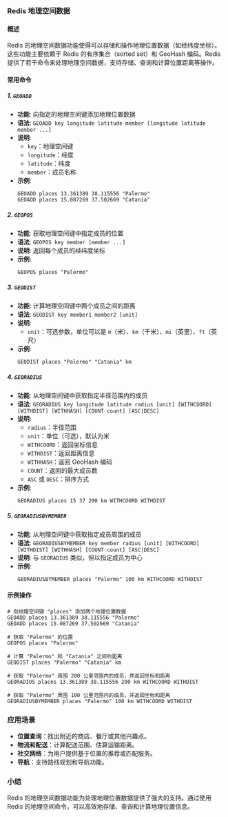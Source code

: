 ### Redis 地理空间数据

#### 概述

Redis 的地理空间数据功能使得可以存储和操作地理位置数据（如经纬度坐标）。这些功能主要依赖于 Redis 的有序集合（sorted set）和 GeoHash 编码。Redis 提供了若干命令来处理地理空间数据，支持存储、查询和计算位置距离等操作。

#### 常用命令

##### 1. **`GEOADD`**

- **功能**: 向指定的地理空间键添加地理位置数据
- **语法**: `GEOADD key longitude latitude member [longitude latitude member ...]`
- **说明**:
  - `key`：地理空间键
  - `longitude`：经度
  - `latitude`：纬度
  - `member`：成员名称
- **示例**:
  ```plaintext
  GEOADD places 13.361389 38.115556 "Palermo"
  GEOADD places 15.087269 37.502669 "Catania"
  ```

##### 2. **`GEOPOS`**

- **功能**: 获取地理空间键中指定成员的位置
- **语法**: `GEOPOS key member [member ...]`
- **说明**: 返回每个成员的经纬度坐标
- **示例**:
  ```plaintext
  GEOPOS places "Palermo"
  ```

##### 3. **`GEODIST`**

- **功能**: 计算地理空间键中两个成员之间的距离
- **语法**: `GEODIST key member1 member2 [unit]`
- **说明**:
  - `unit`：可选参数，单位可以是 `m`（米）、`km`（千米）、`mi`（英里）、`ft`（英尺）
- **示例**:
  ```plaintext
  GEODIST places "Palermo" "Catania" km
  ```

##### 4. **`GEORADIUS`**

- **功能**: 从地理空间键中获取指定半径范围内的成员
- **语法**: `GEORADIUS key longitude latitude radius [unit] [WITHCOORD] [WITHDIST] [WITHHASH] [COUNT count] [ASC|DESC]`
- **说明**:
  - `radius`：半径范围
  - `unit`：单位（可选），默认为米
  - `WITHCOORD`：返回坐标信息
  - `WITHDIST`：返回距离信息
  - `WITHHASH`：返回 GeoHash 编码
  - `COUNT`：返回的最大成员数
  - `ASC` 或 `DESC`：排序方式
- **示例**:
  ```plaintext
  GEORADIUS places 15 37 200 km WITHCOORD WITHDIST
  ```

##### 5. **`GEORADIUSBYMEMBER`**

- **功能**: 从地理空间键中获取指定成员周围的成员
- **语法**: `GEORADIUSBYMEMBER key member radius [unit] [WITHCOORD] [WITHDIST] [WITHHASH] [COUNT count] [ASC|DESC]`
- **说明**: 与 `GEORADIUS` 类似，但以指定成员为中心
- **示例**:
  ```plaintext
  GEORADIUSBYMEMBER places "Palermo" 100 km WITHCOORD WITHDIST
  ```

#### 示例操作

```plaintext
# 向地理空间键 "places" 添加两个地理位置数据
GEOADD places 13.361389 38.115556 "Palermo"
GEOADD places 15.087269 37.502669 "Catania"

# 获取 "Palermo" 的位置
GEOPOS places "Palermo"

# 计算 "Palermo" 和 "Catania" 之间的距离
GEODIST places "Palermo" "Catania" km

# 获取 "Palermo" 周围 200 公里范围内的成员，并返回坐标和距离
GEORADIUS places 13.361389 38.115556 200 km WITHCOORD WITHDIST

# 获取 "Palermo" 周围 100 公里范围内的成员，并返回坐标和距离
GEORADIUSBYMEMBER places "Palermo" 100 km WITHCOORD WITHDIST
```

### 应用场景

- **位置查询**：找出附近的商店、餐厅或其他兴趣点。
- **物流和配送**：计算配送范围、估算运输距离。
- **社交网络**：为用户提供基于位置的推荐或匹配服务。
- **导航**：支持路线规划和导航功能。

### 小结

Redis 的地理空间数据功能为处理地理位置数据提供了强大的支持。通过使用 Redis 的地理空间命令，可以高效地存储、查询和计算地理位置信息。